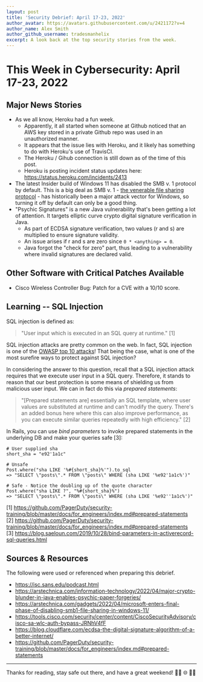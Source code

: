 ```yaml
---
layout: post
title: 'Security Debrief: April 17-23, 2022'
author_avatar: https://avatars.githubusercontent.com/u/2421172?v=4
author_name: Alex Smith
author_github_username: tradesmanhelix
excerpt: A look back at the top security stories from the week.
---
```


# This Week in Cybersecurity: April 17-23, 2022

##  Major News Stories
* As we all know, Heroku had a fun week.
  * Apparently, it all started when someone at Github noticed that an AWS key stored in a private Github repo was used in an unauthorized manner.
  * It appears that the issue lies with Heroku, and it likely has something to do with Heroku's use of TravisCI.
  * The Heroku / Gihub connection is still down as of the time of this post.
  * Heroku is posting incident status updates here: https://status.heroku.com/incidents/2413
* The latest Insider build of Windows 11 has disabled the SMB v. 1 protocol by default. This is a big deal as SMB v. 1 - [the venerable file sharing protocol](https://visualitynq.com/resources/articles/what-is-smb/) - has historically been a major attack vector for Windows, so turning it off by default can only be a good thing.
* "Psychic Signatures" is a new Java vulnerability that's been getting a lot of attention. It targets elliptic curve crypto digital signature verification in Java.
  * As part of ECDSA signature verification, two values (r and s) are multiplied to ensure signature validity.
  * An issue arises if r and s are zero since `0 * <anything> = 0`.
  * Java forgot the "check for zero" part, thus leading to a vulnerability where invalid signatures are declared valid.


## Other Software with Critical Patches Available
* Cisco Wireless Controller Bug: Patch for a CVE with a 10/10 score.

## Learning -- SQL Injection
SQL injection is defined as:

> "User input which is executed in an SQL query at runtime." [1]

SQL injection attacks are pretty common on the web. In fact, SQL injection is one of the [OWASP top 10 attacks](https://owasp.org/Top10/A03_2021-Injection/)! That being the case, what is one of the most surefire ways to protect against SQL injection?

In considering the answer to this question, recall that a SQL injection attack requires that we execute user input in a SQL query. Therefore, it stands to reason that our best protection is some means of shielding us from malicious user input. We can in fact do this via _prepared statements_:

> "[Prepared statements are] essentially an SQL template, where user values are substituted at runtime and can't modify the query. There's an added bonus here where this can also improve performance, as you can execute similar queries repeatedly with high efficiency." [2]

In Rails, you can use _bind parameters_ to invoke prepared statements in the underlying DB and make your queries safe [3]:

```
# User supplied sha
short_sha = "e92'1a1c"

# Unsafe
Post.where("sha LIKE '%#{short_sha}%'").to_sql
=> "SELECT \"posts\".* FROM \"posts\" WHERE (sha LIKE '%e92'1a1c%')"

# Safe - Notice the doubling up of the quote character
Post.where("sha LIKE ?", "%#{short_sha}%")
=> "SELECT \"posts\".* FROM \"posts\" WHERE (sha LIKE '%e92''1a1c%')"
```

[1] https://github.com/PagerDuty/security-training/blob/master/docs/for_engineers/index.md#prepared-statements  
[2] https://github.com/PagerDuty/security-training/blob/master/docs/for_engineers/index.md#prepared-statements  
[3] https://blog.saeloun.com/2019/10/28/bind-parameters-in-activerecord-sql-queries.html

## Sources & Resources
The following were used or referenced when preparing this debrief.
* https://isc.sans.edu/podcast.html
* https://arstechnica.com/information-technology/2022/04/major-crypto-blunder-in-java-enables-psychic-paper-forgeries/
* https://arstechnica.com/gadgets/2022/04/microsoft-enters-final-phase-of-disabling-smb1-file-sharing-in-windows-11/
* https://tools.cisco.com/security/center/content/CiscoSecurityAdvisory/cisco-sa-wlc-auth-bypass-JRNhV4fF
* https://blog.cloudflare.com/ecdsa-the-digital-signature-algorithm-of-a-better-internet/
* https://github.com/PagerDuty/security-training/blob/master/docs/for_engineers/index.md#prepared-statements

----

Thanks for reading, stay safe out there, and have a great weekend! 👩‍💻 🌐 👨‍💻
